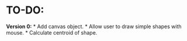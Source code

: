 # TO-DO:
  **Version 0:**
    * Add canvas object.
    * Allow user to draw simple shapes with mouse.
    * Calculate centroid of shape.
